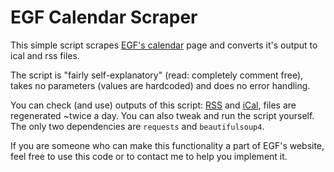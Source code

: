 # EGF Calendar Scraper

This simple script scrapes [EGF's calendar](https://www.eurogofed.org/calendar/)
page and converts it's output to ical and rss files.

The script is "fairly self-explanatory" (read: completely comment free),
takes no parameters (values are hardcoded) and does no error handling.

You can check (and use) outputs of this script: 
[RSS](http://li1418-60.members.linode.com/egf-calendar.rss)
and [iCal](http://li1418-60.members.linode.com/egf-calendar.ics),
files are regenerated ~twice a day.
You can also tweak and run the script yourself.
The only two dependencies are `requests` and `beautifulsoup4`.

If you are someone who can make this functionality a part of EGF's website,
feel free to use this code or to contact me to help you implement it.

